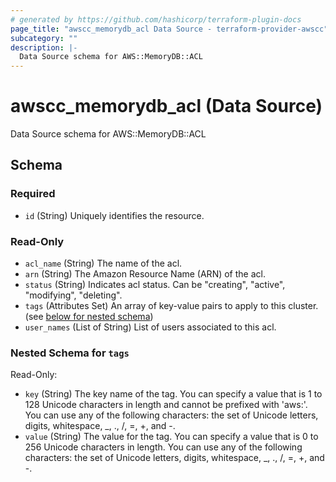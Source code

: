 ```yaml
---
# generated by https://github.com/hashicorp/terraform-plugin-docs
page_title: "awscc_memorydb_acl Data Source - terraform-provider-awscc"
subcategory: ""
description: |-
  Data Source schema for AWS::MemoryDB::ACL
---
```


# awscc_memorydb_acl (Data Source)

Data Source schema for AWS::MemoryDB::ACL



<!-- schema generated by tfplugindocs -->
## Schema

### Required

- `id` (String) Uniquely identifies the resource.

### Read-Only

- `acl_name` (String) The name of the acl.
- `arn` (String) The Amazon Resource Name (ARN) of the acl.
- `status` (String) Indicates acl status. Can be "creating", "active", "modifying", "deleting".
- `tags` (Attributes Set) An array of key-value pairs to apply to this cluster. (see [below for nested schema](#nestedatt--tags))
- `user_names` (List of String) List of users associated to this acl.

<a id="nestedatt--tags"></a>
### Nested Schema for `tags`

Read-Only:

- `key` (String) The key name of the tag. You can specify a value that is 1 to 128 Unicode characters in length and cannot be prefixed with 'aws:'. You can use any of the following characters: the set of Unicode letters, digits, whitespace, _, ., /, =, +, and -.
- `value` (String) The value for the tag. You can specify a value that is 0 to 256 Unicode characters in length. You can use any of the following characters: the set of Unicode letters, digits, whitespace, _, ., /, =, +, and -.
